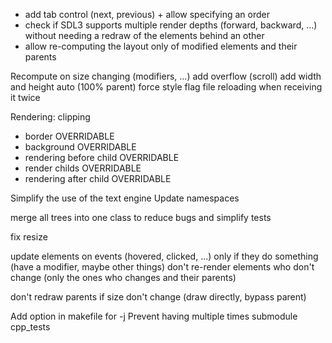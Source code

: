 - add tab control (next, previous) + allow specifying an order
- check if SDL3 supports multiple render depths (forward, backward, ...) without needing a redraw of the elements behind an other
- allow re-computing the layout only of modified elements and their parents

Recompute on size changing (modifiers, ...)
add overflow (scroll)
add width and height auto (100% parent)
force style flag file reloading when receiving it twice


Rendering:
clipping

- border OVERRIDABLE
- background OVERRIDABLE
- rendering before child OVERRIDABLE
- render childs OVERRIDABLE
- rendering after child OVERRIDABLE

Simplify the use of the text engine
Update namespaces

merge all trees into one class to reduce bugs and simplify tests

fix resize

update elements on events (hovered, clicked, ...) only if they do something (have a modifier, maybe other things)
don't re-render elements who don't change (only the ones who changes and their parents)

don't redraw parents if size don't change (draw directly, bypass parent)

Add option in makefile for -j
Prevent having multiple times submodule cpp_tests